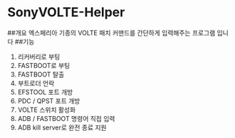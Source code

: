 # SonyVOLTE-Helper
##개요
엑스페리아 기종의 VOLTE 패치 커맨드를 간단하게 입력해주는 프로그램 입니다
##기능   
1. 리커버리로 부팅
2. FASTBOOT로 부팅
3. FASTBOOT 탈출
4. 부트로더 언락   
5. EFSTOOL 포트 개방   
6. PDC / QPST 포트 개방
7. VOLTE 스위치 활성화
8. ADB / FASTBOOT 명령어 직접 입력
9. ADB kill server로 완전 종료 지원
